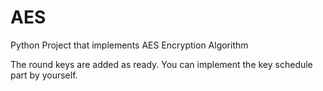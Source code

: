 # AES
Python Project that implements AES Encryption Algorithm

The round keys are added as ready. 
You can implement the key schedule part by yourself.
